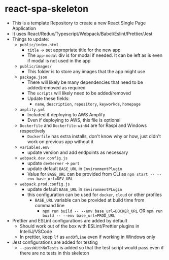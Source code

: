 # react-spa-skeleton

* This is a template Repository to create a new React Single Page Application
* It uses React/Redux/Typescript/Webpack/Babel/Eslint/Prettier/Jest
* Things to update:
    * `public/index.html`
        * `title` -> set appropriate title for the new app
        * The `app-modal` div is for modal if needed. It can be left as is even if modal is not used in the app
    * `public/images/`
        * This folder is to store any images that the app might use
    * `package.json`
        * There will likely be many dependencies that need to be added/removed as required
        * The `scripts` will likely need to be added/removed
        * Update these fields:
            * `name`, `description`, `repository`, `keyworkds`, `homepage`
    * `amplity.yml`
        * Included if deploying to AWS Amplify
        * Even if deploying to AWS, this file is optional
    * `Dockerfile` and `Dockerfile-win64` are for Raspi and Windows respectively
        * `Dockerfile` has extra installs, don't know why or how, just didn't work on previous app without it
    * `variables.env`
        * update version and add endpoints as necessary
    * `webpack.dev.config.js`
        * update `devServer` -> `port`
        * update default `BASE_URL` in `EnvironmentPlugin`
        * Value for `BASE_URL` can be provided from CLI as `npm start -- --env base_url=DEV_URL`
    * `webpack.prod.config.js`
        * update default `BASE_URL` in `EnvironmentPLugin`
        * this configuration can be used for `docker`, `cloud` or other profiles
            * `BASE_URL` variable can be provided at build time from command line
                * `npm run build -- --env base_url=DOCKER_URL` OR `npm run build -- --env base_url=PROD_URL`
* Prettier and ESLint configurations are added by default
    * Should work out of the box with ESLint/Prettier plugins in IntelliJ/VSCode
    * In prettier, keep `lf` as `endOfLine` even if working in Windows only
* Jest configurations are added for testing
    * `--passWithNoTests` is added so that the test script would pass even if there are no tests in this skeleton
